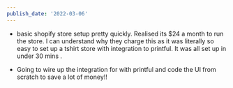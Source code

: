 ```yaml
---
publish_date: '2022-03-06'
---
```

- basic shopify store setup pretty quickly. Realised its $24 a month to run the store. I can understand why they charge this as it was literally so easy to set up a tshirt store with integration to printful. It was all set up in under  30 mins .

- Going to wire up the integration for with printful and code the UI from scratch to save a lot of money!!
